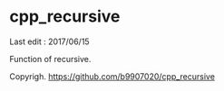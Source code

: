# cpp_recursive


Last edit : 2017/06/15

Function of recursive.

Copyrigh. https://github.com/b9907020/cpp_recursive
